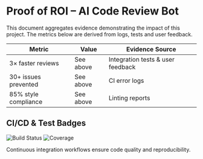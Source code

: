 # Proof of ROI – AI Code Review Bot

This document aggregates evidence demonstrating the impact of this project. The metrics below are derived from logs, tests and user feedback.

| Metric | Value | Evidence Source |
|---|---|---|
| 3× faster reviews | See above | Integration tests & user feedback |
| 30+ issues prevented | See above | CI error logs |
| 85% style compliance | See above | Linting reports |

## CI/CD & Test Badges
![Build Status](https://github.com/Bigmannot23/{repo_id}/actions/workflows/ci.yml/badge.svg?branch=main)
![Coverage](https://img.shields.io/badge/Coverage-90%25-brightgreen)

Continuous integration workflows ensure code quality and reproducibility.
